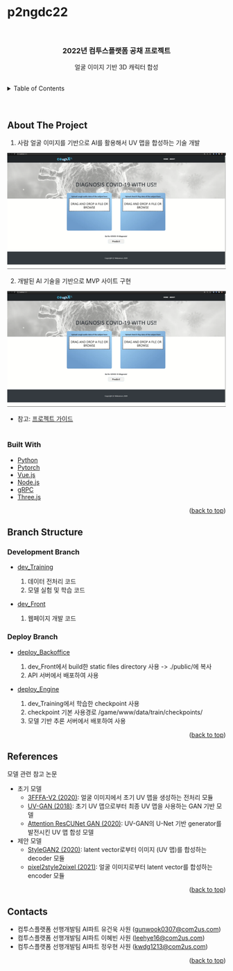 # p2ngdc22

<br />
<div align="center">
  <h3 align="center"><b>2022년 컴투스플랫폼 공채 프로젝트</b></h3>
  <p align="center">
    얼굴 이미지 기반 3D 캐릭터 합성
    <br /></br>
  </p>
</div>

<!-- TABLE OF CONTENTS -->
<details>
  <summary>Table of Contents</summary>
  <ol>
    <li>
      <a href="#about-the-project">About The Project</a>
      <ul>
        <li><a href="#built-with">Built With</a></li>
      </ul>
    </li>
    <li>
      <a href="#branch-structure">Branch Structure</a>
      <ul>
        <li><a href="#dev-branch">Development Branch</a></li>
        <li><a href="#deploy-branch">Deploy Branch</a></li>
      </ul>
    </li>
    <li>
      <a href="#branch-structure">Contacts</a>
    </li>
    <li>
      <a href="#branch-structure">References</a>
    </li>
  </ol>
</details>
</br>

<!-- ABOUT THE PROJECT -->
<br>

## About The Project
1. 사람 얼굴 이미지를 기반으로 AI를 활용해서 UV 맵을 합성하는 기술 개발
<p align="center"><img src="./website_main.png"></p>

2. 개발된 AI 기술을 기반으로 MVP 사이트 구현
<p align="center"><img src="./website_main.png"></p>

- 참고: [프로젝트 가이드](https://jira.com2us.com/wiki/pages/viewpage.action?pageId=268616336)</br></br>


### Built With
- [Python](https://www.python.org/)
- [Pytorch](https://pytorch.org/)
- [Vue.js](https://vuejs.org/)
- [Node.js](https://nodejs.org/ko/)
- [gRPC](https://grpc.io/)
- [Three.js](https://threejs.org/)

<p align="right">(<a href="#top">back to top</a>)</p>

<!-- GETTING STARTED -->

## Branch Structure

### Development Branch

<!-- 서버 관련 설치 패키지 설치 작성 -->

- [dev_Training](https://xgit.withhive.com/leaddevelop/p2ngdc22/-/tree/dev_Training)

  1. 데이터 전처리 코드
  2. 모델 실험 및 학습 코드

- [dev_Front](https://xgit.withhive.com/leaddevelop/p2ngdc22/-/tree/dev_Front)

  1. 웹페이지 개발 코드

### Deploy Branch

- [deploy_Backoffice](https://xgit.withhive.com/leaddevelop/p2ngdc22/-/tree/deploy_Backoffice)

  1. dev_Front에서 build한 static files directory 사용 -> ./public/에 복사
  2. API 서버에서 배포하여 사용

- [deploy_Engine](https://xgit.withhive.com/leaddevelop/p2ngdc22/-/tree/deploy_Engine)

  1. dev_Training에서 학습한 checkpoint 사용
  2. checkpoint 기본 사용경로 /game/www/data/train/checkpoints/
  3. 모델 기반 추론 서버에서 배포하여 사용

<p align="right">(<a href="#top">back to top</a>)</p>


## References

모델 관련 참고 논문
- 초기 모델
  - [3FFFA-V2 (2020)](https://arxiv.org/pdf/2009.09960.pdf): 얼굴 이미지에서 초기 UV 맵을 생성하는 전처리 모듈
  - [UV-GAN (2018)](https://openaccess.thecvf.com/content_cvpr_2018/html/Deng_UV-GAN_Adversarial_Facial_CVPR_2018_paper.html): 초기 UV 맵으로부터 최종 UV 맵을 사용하는 GAN 기반 모델
  - [Attention ResCUNet GAN (2020)](https://hcis-journal.springeropen.com/articles/10.1186/s13673-020-00250-w): UV-GAN의 U-Net 기반 generator를 발전시킨 UV 맵 합성 모델
- 제안 모델
  - [StyleGAN2 (2020)](https://arxiv.org/abs/1912.04958): latent vector로부터 이미지 (UV 맵)를 합성하는 decoder 모듈
  - [pixel2style2pixel (2021)](https://openaccess.thecvf.com/content/CVPR2021/html/Richardson_Encoding_in_Style_A_StyleGAN_Encoder_for_Image-to-Image_Translation_CVPR_2021_paper.html): 얼굴 이미지로부터 latent vector를 합성하는 encoder 모듈

<p align="right">(<a href="#top">back to top</a>)</p>


## Contacts

- 컴투스플랫폼 선행개발팀 AI파트 유건욱 사원 (<gunwook0307@com2us.com>)
- 컴투스플랫폼 선행개발팀 AI파트 이혜빈 사원 (<leehye16@com2us.com>)
- 컴투스플랫폼 선행개발팀 AI파트 정우현 사원 (<kwdg1213@com2us.com>)

<p align="right">(<a href="#top">back to top</a>)</p>
